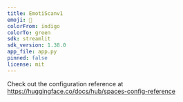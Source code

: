 ```yaml
---
title: EmotiScanv1
emoji: 🐨
colorFrom: indigo
colorTo: green
sdk: streamlit
sdk_version: 1.38.0
app_file: app.py
pinned: false
license: mit
---
```


Check out the configuration reference at https://huggingface.co/docs/hub/spaces-config-reference
